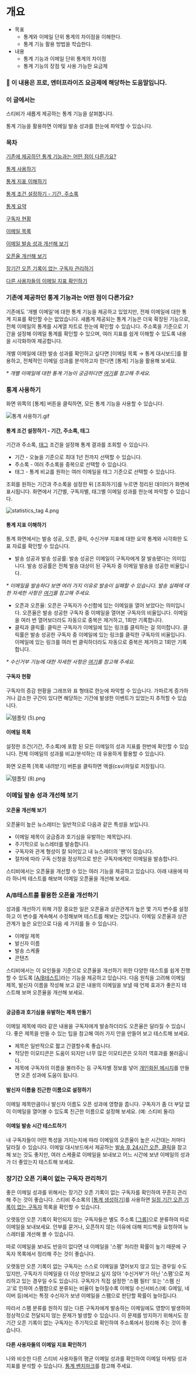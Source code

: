 # 개요

* 목표
  * 통계와 이메일 단위 통계의 차이점을 이해한다.
  * 통계 기능 활용 방법을 학습한다.
* 내용
  * 통계 기능과 이메일 단위 통계의 차이점
  * 통계 기능의 장점 및 사용 가능한 요금제

### 💬 이 내용은 **프로, 엔터프라이즈 요금제**에 해당하는 도움말입니다. <a href="#id-01h8b77fvmjwmda7y7ae652gjq" id="id-01h8b77fvmjwmda7y7ae652gjq"></a>

&#x20;

### 이 글에서는 <a href="#h_01h9mhvp9k1k2fk0nsbb27dp7s" id="h_01h9mhvp9k1k2fk0nsbb27dp7s"></a>

스티비가 새롭게 제공하는 통계 기능을 살펴봅니다.

통계 기능을 활용하면 이메일 발송 성과를 한눈에 파악할 수 있습니다.

&#x20;

### 목차 <a href="#id-01h5sb5zt1m0jq056eq4gtsgfa" id="id-01h5sb5zt1m0jq056eq4gtsgfa"></a>

[기존에 제공하던 통계 기능과는 어떤 점이 다른가요?](https://help.stibee.com/hc/ko/articles/7456018757135-%EA%B8%B0%EA%B0%84%EB%B3%84-%ED%86%B5%EA%B3%84#01H5VKQRJ9CKQ8CT3PA321AJYZ)

[통계 사용하기](https://help.stibee.com/hc/ko/articles/7456018757135-%EA%B8%B0%EA%B0%84%EB%B3%84-%ED%86%B5%EA%B3%84#01H68BGK0SX8ERXF9HHJ00S62F)

[통계 지표 이해하기](https://help.stibee.com/hc/ko/articles/7456018757135-%EA%B8%B0%EA%B0%84%EB%B3%84-%ED%86%B5%EA%B3%84#h\_01GFME40BEFZQXWGZF0EHTQE9R)

[통계 조건 설정하기 - 기간, 주소록](https://help.stibee.com/hc/ko/articles/7456018757135-%EA%B8%B0%EA%B0%84%EB%B3%84-%ED%86%B5%EA%B3%84#01H5SB5ZT1G27GAT0XDW1M9MGG)

[통계 요약](https://help.stibee.com/hc/ko/articles/7456018757135-%EA%B8%B0%EA%B0%84%EB%B3%84-%ED%86%B5%EA%B3%84#h\_01GFME40BEFZQXWGZF0EHTQE9R)

[구독자 현황](https://help.stibee.com/hc/ko/articles/7456018757135-%EA%B8%B0%EA%B0%84%EB%B3%84-%ED%86%B5%EA%B3%84#01H5VVQV027J5KVAW09K7NZYH7)

[이메일 목록](https://help.stibee.com/hc/ko/articles/7456018757135-%EA%B8%B0%EA%B0%84%EB%B3%84-%ED%86%B5%EA%B3%84#01H5VMWKBDZFA0KHJN9DE4W93B)

[이메일 발송 성과 개선해 보기](https://help.stibee.com/hc/ko/articles/7456018757135-%EA%B8%B0%EA%B0%84%EB%B3%84-%ED%86%B5%EA%B3%84#01H63MJC68P08QGZ8HVJY6BSZ8)

[오픈율 개선해 보기](https://help.stibee.com/hc/ko/articles/7456018757135-%EA%B8%B0%EA%B0%84%EB%B3%84-%ED%86%B5%EA%B3%84#01H63MQXS5HMD3BASPE3NRZB6N)

[장기간 오픈 기록이 없는 구독자 관리하기](https://help.stibee.com/hc/ko/articles/7456018757135-%EA%B8%B0%EA%B0%84%EB%B3%84-%ED%86%B5%EA%B3%84#h\_01GHAEF0QTENBZF15BEZJBDWX6)

[다른 사용자들의 이메일 지표 확인하기](https://help.stibee.com/hc/ko/articles/7456018757135-%EA%B8%B0%EA%B0%84%EB%B3%84-%ED%86%B5%EA%B3%84#01H63N4RHT953H2X2SWMG8TNM6)

&#x20;

### 기존에 제공하던 통계 기능과는 어떤 점이 다른가요? <a href="#id-01h5vkqrj9ckq8ct3pa321ajyz" id="id-01h5vkqrj9ckq8ct3pa321ajyz"></a>

기존에도 '개별 이메일'에 대한 통계 기능을 제공하고 있었지만, 전체 이메일에 대한 통계 지표를 확인할 수는 없었습니다. 새롭게 제공되는 통계 기능은 더욱 확장된 기능으로, 전체 이메일의 통계를 시계열 차트로 한눈에 확인할 수 있습니다. 주소록을 기준으로 기간을 설정해 이메일 통계를 확인할 수 있으며, 여러 지표를 쉽게 이해할 수 있도록 내용을 시각화하여 제공합니다.

개별 이메일에 대한 발송 성과를 확인하고 싶다면 \[이메일 목록 → 통계 대시보드]를 활용하고, 전체적인 이메일 성과를 분석하고자 한다면 \[통계] 기능을 활용해 보세요.

_\* 개별 이메일에 대한 통계 기능이 궁금하다면_ [_여기_](https://help.stibee.com/hc/ko/articles/4756494674319)_를 참고해 주세요._

&#x20;

### 통계 사용하기 <a href="#id-01h68bgk0sx8erxf9hhj00s62f" id="id-01h68bgk0sx8erxf9hhj00s62f"></a>

화면 위쪽의 \[통계] 버튼을 클릭하면, 모든 통계 기능을 사용할 수 있습니다.

![통계 사용하기.gif](https://help.stibee.com/hc/article\_attachments/7550839556751)

&#x20;

#### 통계 조건 설정하기 - 기간, 주소록, 태그 <a href="#id-01h5sb5zt1g27gat0xdw1m9mgg" id="id-01h5sb5zt1g27gat0xdw1m9mgg"></a>

기간과 주소록, [태그](https://help.stibee.com/hc/ko/articles/4756469930895) 조건을 설정해 통계 결과를 조회할 수 있습니다.&#x20;

* 기간 - 오늘을 기준으로 최대 1년 전까지 선택할 수 있습니다.
* 주소록 - 여러 주소록을  중복으로 선택할 수 있습니다.
* 태그 - 통계 비교를 원하는 여러 이메일을 태그 기준으로 선택할 수 있습니다.

조회를 원하는 기간과 주소록을 설정한 뒤 \[조회하기]를 누르면 정리된 데이터가 화면에 표시됩니다. 화면에서 기간별, 구독자별, 태그별 이메일 성과를 한눈에 파악할 수 있습니다.

![statistics\_tag 4.png](https://help.stibee.com/hc/article\_attachments/8463718241551)

&#x20;

#### 통계 지표 이해하기 <a href="#h_01gfme40befzqxwgzf0ehtqe9r" id="h_01gfme40befzqxwgzf0ehtqe9r"></a>

통계 화면에서는 발송 성공, 오픈, 클릭, 수신거부 지표에 대한 요약 통계와 시각화한 도표 자료를 확인할 수 있습니다.

* 발송 성공과 발송 성공률: 발송 성공은 이메일이 구독자에게 잘 발송됐다는 의미입니다. 발송 성공률은 전체 발송 대상이 된 구독자 중 이메일 발송을 성공한 비율입니다.

_\* 이메일을 발송하다 보면 여러 가지 이유로 발송이 실패할 수 있습니다. 발송 실패에 대한 자세한 사항은_ [_여기_](https://help.stibee.com/hc/ko/articles/4756540870031)_를 참고해 주세요._

* 오픈과 오픈율: 오픈은 구독자가 수신함에 있는 이메일을 열어 보았다는 의미입니다. 오픈율은 발송 성공한 구독자 중 이메일을 열어본 구독자의 비율입니다. 이메일을 여러 번 열어보더라도 자동으로 중복은 제거하고, 1회만 기록합니다.
* 클릭과 클릭률: 클릭은 구독자가 이메일에 있는 링크를 클릭하는 걸 의미합니다. 클릭률은 발송 성공한 구독자 중 이메일에 있는 링크를 클릭한 구독자의 비율입니다. 이메일에 있는 링크를 여러 번 클릭하더라도 자동으로 중복은 제거하고 1회만 기록합니다.

_\* 수신거부 기능에 대한 자세한 사항은_ [_여기_](https://help.stibee.com/hc/ko/articles/4756415150607-%EC%88%98%EC%8B%A0%EA%B1%B0%EB%B6%80-%EA%B8%B0%EB%8A%A5-%EC%82%AC%EC%9A%A9%ED%95%98%EA%B8%B0)_를 참고해 주세요._

&#x20;

#### 구독자 현황  <a href="#id-01h5vvqv027j5kvaw09k7nzyh7" id="id-01h5vvqv027j5kvaw09k7nzyh7"></a>

구독자의 증감 현황을 그래프와 표 형태로 한눈에 파악할 수 있습니다. 가파르게 증가하거나 감소한 구간이 있다면 해당하는 기간에 발생한 이벤트가 있었는지 추적할 수 있습니다.

![템플릿 (5).png](https://help.stibee.com/hc/article\_attachments/7526393688847)

&#x20;

#### 이메일 목록 <a href="#id-01h5vvsfehk63cbzzwjceebv68" id="id-01h5vvsfehk63cbzzwjceebv68"></a>

설정한 조건(기간, 주소록)에 포함 된 모든 이메일의 성과 지표를 한번에 확인할 수 있습니다. 전체 이메일의 성과를 비교/분석하는 데 유용하게 활용할 수 있습니다.

화면 오른쪽 \[목록 내려받기] 버튼을 클릭하면 엑셀(csv)파일로 저장됩니다.

![템플릿 (8).png](https://help.stibee.com/hc/article\_attachments/7543025926543)

&#x20;

### 이메일 발송 성과 개선해 보기 <a href="#id-01h63mjc68p08qgz8hvjy6bsz8" id="id-01h63mjc68p08qgz8hvjy6bsz8"></a>

#### 오픈율 개선해 보기 <a href="#id-01h63mqxs5hmd3baspe3nrzb6n" id="id-01h63mqxs5hmd3baspe3nrzb6n"></a>

오픈율이 높은 뉴스레터는 일반적으로 다음과 같은 특성을 보입니다.

* 이메일 제목이 궁금증과 호기심을 유발하는 제목입니다.
* 주기적으로 뉴스레터를 발송합니다.
* 구독자와 관계 형성이 잘 되어있고 내 뉴스레터의 '팬'이 많습니다.
* 절차에 따라 구독 신청을 정상적으로 받은 구독자에게만 이메일을 발송합니다.

스티비에서는 오픈율을 개선할 수 있는 여러 기능을 제공하고 있습니다. 아래 내용에 따라 하나씩 테스트를 해보며 이메일 오픈율을 개선해 보세요.

&#x20;

### A/B테스트를 활용한 오픈율 개선하기 <a href="#h_01g4c52ang1cadt4tgemz0da5e" id="h_01g4c52ang1cadt4tgemz0da5e"></a>

성과를 개선하기 위해 가장 중요한 일은 오픈율과 상관관계가 높은 몇 가지 변수를 설정하고 이 변수를 계속해서 수정해보며 테스트를 해보는 것입니다. 이메일 오픈율과 상관관계가 높은 요인으로 다음 세 가지를 들 수 있습니다.

* 이메일 제목
* 발신자 이름
* 발송 스케줄
* 콘텐츠

스티비에서는 이 요인들을 기준으로 오픈율을 개선하기 위한 다양한 테스트를 쉽게 진행할 수 있도록 [\[A/B테스트\]](https://help.stibee.com/hc/ko/search/click?data=BAh7DjoHaWRsKwgPiJ1zUwQ6D2FjY291bnRfaWRpA%2BzNtzoJdHlwZUkiDGFydGljbGUGOgZFVDoIdXJsSSJ%2BaHR0cHM6Ly9oZWxwLnN0aWJlZS5jb20vaGMva28vYXJ0aWNsZXMvNDc1NjQ2ODUwMDQ5NS1BLUItJUVEJTg1JThDJUVDJThBJUE0JUVEJThBJUI4LSVFQiU5NCVCMCVFQiU5RCVCQyVFRCU5NSU5OCVFQSVCOCVCMAY7CFQ6DnNlYXJjaF9pZEkiKWFjZGJlODkxLTMzYzEtNDg4Ni04NDBlLWQ0MjJmYmI2OTllYwY7CEY6CXJhbmtpBjoLbG9jYWxlSSIHa28GOwhUOgpxdWVyeUkiCEEvQgY7CFQ6EnJlc3VsdHNfY291bnRpGA%3D%3D--8ef45db13aeaa6179b035736b1ae2a228b72dda3)라는 기능을 제공하고 있습니다. 다음 원칙을 고려해 이메일 제목, 발신자 이름을 작성해 보고 같은 내용의 이메일을 보낼 때 언제 효과가 좋은지 테스트해 보며 오픈율을 개선해 보세요.

<figure><img src="https://help.stibee.com/hc/article_attachments/7526256728975" alt=""><figcaption></figcaption></figure>

&#x20;

#### 궁금증과 호기심을 유발하는 제목 만들기 <a href="#h_01g4c52fqcwy71p2fbtrg2bj14" id="h_01g4c52fqcwy71p2fbtrg2bj14"></a>

이메일 제목에 따라 같은 내용을 구독자에게 발송하더라도 오픈율은 달라질 수 있습니다. 좋은 제목을 만들 수 있는 팁을 참고해 여러 가지 안을 만들어 보고 테스트해 보세요.

* 제목은 일반적으로 짧고 간결할수록 좋습니다.
* 적당한 이모티콘은 도움이 되지만 너무 많은 이모티콘은 오히려 역효과를 불러옵니다.
* 제목에 구독자의 이름을 불러주는 등 구독자별 정보를 넣어 [개인화된 메시지](https://help.stibee.com/hc/ko/articles/5734981600271)를 만들면 오픈 성과에 도움이 됩니다.

&#x20;

#### 발신자 이름을 친근한 이름으로 설정하기 <a href="#h_01g4c52kzad6zrp581bwtx3z0d" id="h_01g4c52kzad6zrp581bwtx3z0d"></a>

이메일 제목만큼이나 발신자 이름도 오픈 성과에 영향을 줍니다. 구독자가 좀 더 부담 없이 이메일을 열어볼 수 있도록 친근한 이름으로 설정해 보세요. (예: 스티비 둘리)

&#x20;

#### 이메일 발송 시간 테스트하기 <a href="#h_01g4c52s4x4hsahsxkfjv0t6t9" id="h_01g4c52s4x4hsahsxkfjv0t6t9"></a>

내 구독자들이 어떤 특성을 가지는지에 따라 이메일의 오픈율이 높은 시간대는 저마다 달라질 수 있습니다. 이메일 대시보드에서 제공하는 [발송 후 24시간 오픈, 클릭](https://help.stibee.com/hc/ko/articles/4756494674319-%EC%9D%B4%EB%A9%94%EC%9D%BC-%ED%86%B5%EA%B3%84-%ED%99%95%EC%9D%B8%ED%95%98%EA%B8%B0-%ED%86%B5%EA%B3%84-%EB%8C%80%EC%8B%9C%EB%B3%B4%EB%93%9C#h\_01GFME5DGHJWZCJMD7JFX60XAB)을 참고해 보는 것도 좋지만, 여러 스케줄로 이메일을 보내보고 어느 시간에 보낸 이메일의 성과가 더 좋았는지 테스트해 보세요.

&#x20;

### 장기간 오픈 기록이 없는 구독자 관리하기 <a href="#h_01ghaef0qtenbzf15bezjbdwx6" id="h_01ghaef0qtenbzf15bezjbdwx6"></a>

좋은 이메일 성과를 위해서는 장기간 오픈 기록이 없는 구독자를 확인하여 꾸준히 관리해 주는 것이 좋습니다. 스티비 주소록의 \[[통계 생성하기](https://help.stibee.com/hc/ko/articles/4756459860111)]를 사용하면 [일정 기간 오픈 기록이 없는 구독자](https://help.stibee.com/hc/ko/articles/5733001929103) 목록을 확인할 수 있습니다.&#x20;

오랫동안 오픈 기록이 확인되지 않는 구독자들은 별도 주소록 \[[그룹](https://help.stibee.com/hc/ko/articles/4756567819791)]으로 분류하여 따로 이메일을 보내보세요. 안부를 묻거나, 오픈하지 않는 이유에 대해 피드백을 요청하여 뉴스레터를 개선해 볼 수 있습니다.

따로 이메일을 보내도 반응이 없다면 내 이메일을 '스팸' 처리한 확률이 높기 때문에 구독자 목록에서 정리해 주는 것이 좋습니다.

오랫동안 오픈 기록이 없는 구독자는 스스로 이메일을 열어보지 않고 있는 경우일 수도 있지만, 구독자가 이메일을 더 이상 받아보고 싶지 않아 '수신거부'가 아닌 '스팸'으로 처리하고 있는 경우일 수도 있습니다. 구독자가 직접 설정한 '스팸 필터' 또는 '스팸 신고'로 인하여 스팸함으로 분류되는 비율이 높아질수록 이메일 수신서비스(예: G메일, 네이버 등)에서는 특정 수신자가 보낸 이메일을 스팸으로 판단할 확률이 높아집니다.&#x20;

따라서 스팸 분류를 원하지 않는 다른 구독자에게 발송하는 이메일에도 영향이 발생하여 정상적으로 전달되지 않는 문제가 발생할 수 있습니다. 이 문제를 방지하기 위해서도 장기간 오픈 기록이 없는 구독자는 주기적으로 확인하여 주소록에서 정리해 주는 것이 좋습니다.

&#x20;

#### 다른 사용자들의 이메일 지표 확인하기 <a href="#id-01h63n4rht953h2x2swmg8tnm6" id="id-01h63n4rht953h2x2swmg8tnm6"></a>

나와 비슷한 다른 스티비 사용자들의 평균 이메일 성과를 확인하여 이메일 마케팅 성과 지표를 분석할 수 있습니다. [통계 벤치마크](https://benchmark.stibee.com/)를 참고해 주세요.
